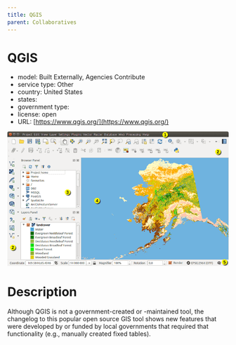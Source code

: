 ```yaml
---
title: QGIS
parent: Collaboratives
---
```


# QGIS

- model: Built Externally, Agencies Contribute
- service type: Other
- country: United States
- states: 
- government type: 
- license: open
- URL: [https://www.qgis.org/](https://www.qgis.org/)

![QGIS screenshot](images/qgis.png)

# Description
Although QGIS is not a government-created or -maintained tool, the changelog to this popular open source GIS tool shows new features that were developed by or funded by local governments that required that functionality (e.g., manually created fixed tables).
